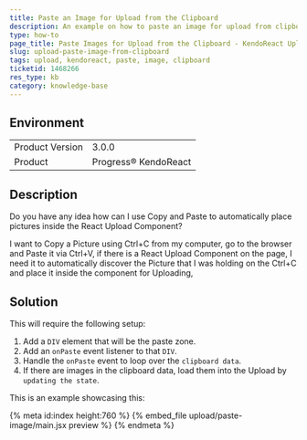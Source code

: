 ```yaml
---
title: Paste an Image for Upload from the Clipboard 
description: An example on how to paste an image for upload from clipboard when working with the KendoReact Upload.
type: how-to
page_title: Paste Images for Upload from the Clipboard - KendoReact Upload
slug: upload-paste-image-from-clipboard
tags: upload, kendoreact, paste, image, clipboard
ticketid: 1468266
res_type: kb
category: knowledge-base
---
```


## Environment

<table>
	<tbody>
		<tr>
			<td>Product Version</td>
			<td>3.0.0</td>
		</tr>
		<tr>
			<td>Product</td>
			<td>Progress® KendoReact</td>
		</tr>
	</tbody>
</table>


## Description

Do you have any idea how can I use Copy and Paste to automatically place pictures inside the React Upload Component?

I want to Copy a Picture using Ctrl+C from my computer, go to the browser and Paste it via Ctrl+V, if there is a React Upload Component on the page, I need it to automatically discover the Picture that I was holding on the Ctrl+C and place it inside the component for Uploading,

## Solution

This will require the following setup:

1. Add a `DIV` element that will be the paste zone.
1. Add an `onPaste` event listener to that `DIV`.
1. Handle the `onPaste` event to loop over the `clipboard data`.
1. If there are images in the clipboard data, load them into the Upload by `updating the state`.

This is an example showcasing this:

{% meta id:index height:760 %}
{% embed_file upload/paste-image/main.jsx preview %}
{% endmeta %}
